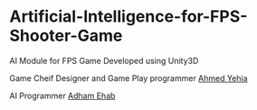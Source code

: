 # Artificial-Intelligence-for-FPS-Shooter-Game
AI Module for FPS Game Developed using Unity3D

Game Cheif Designer and Game Play programmer
[Ahmed Yehia](https://github.com/Ahmed-YehiaGPEL)

AI Programmer
[Adham Ehab](https://github.com/adhaamehab)
